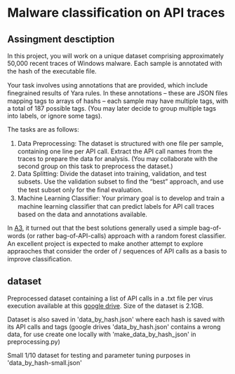 
Malware classiﬁcation on API traces
===================================

Assingment desctiption
----------------------

In this project, you will work on a unique dataset comprising approximately 50,000 recent traces of Windows malware. Each sample is annotated with the hash of the executable ﬁle.

Your task involves using annotations that are provided, which include ﬁnegrained results of Yara rules. In these annotations – these are JSON ﬁles mapping tags to arrays of hashs – each sample may have multiple tags, with a total of 187 possible tags. (You may later decide to group multiple tags into labels, or ignore some tags).

The tasks are as follows:
 1. Data Preprocessing: The dataset is structured with one ﬁle per sample, containing one line per API call. Extract the API call names from the traces to prepare the data for analysis. (You may collaborate with the second group on this task to preprocess the dataset.)
 2. Data Splitting: Divide the dataset into training, validation, and test subsets. Use the validation subset to ﬁnd the “best” approach, and use the test subset only for the ﬁnal
evaluation.
 3. Machine Learning Classiﬁer: Your primary goal is to develop and train a machine
 learning classiﬁer that can predict labels for API call traces based on the data and annotations available.

In [A3](https://reykjavik.instructure.com/courses/7360/assignments/72060), it turned out that the best solutions generally used a simple bag-of-words (or rather bag-of-API-calls) approach with a random forest classiﬁer. An excellent project is expected to make another attempt to explore appraoches that consider the order of /  sequences of API calls as a basis to improve classiﬁcation.

dataset
-------
Preprocessed dataset containing a list of API calls in a .txt file per virus execution available at this [google drive](https://drive.google.com/drive/folders/1MIeGFoPN31bOtrMAiAi8hC3sneU95H9J?usp=sharing).
Size of the dataset is 2.1GB.

Dataset is also saved in 'data_by_hash.json' where each hash is saved with its API calls and tags
(google drives 'data_by_hash.json' contains a wrong data, for use create one locally with 'make_data_by_hash_json' in preprocessing.py)

Small 1/10 dataset for testing and parameter tuning purposes in 'data_by_hash-small.json' 



